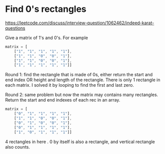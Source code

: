 # Find 0's rectangles

https://leetcode.com/discuss/interview-question/1062462/indeed-karat-questions

Give a matrix of 1's and 0's. For example

```javascript
matrix = [
    ["1", "1", "1", "1", "1"],
    ["1", "1", "0", "0", "1"],
    ["1", "1", "0", "0", "1"],
    ["1", "1", "1", "1", "1"]]
```

Round 1: find the rectangle that is made of 0s, either return the start and end index OR height and length of the
rectangle. There is only 1 rectangle in each matrix. I solved it by looping to find the first and last zero.

Round 2: same problem but now the matrix may contains many rectangles. Return the start and end indexes of each rec in
an array.

```javascript
matrix = [
    ["0", "1", "1", "1", "1"],
    ["1", "1", "0", "0", "1"],
    ["0", "1", "0", "0", "1"],
    ["0", "1", "1", "1", "1"],
    ["1", "0", "1", "1", "1"]] 
```

4 rectangles in here . 0 by itself is also a rectangle, and vertical rectangle also counts.


